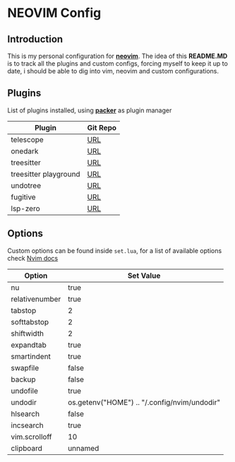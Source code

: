 # NEOVIM Config

## Introduction

This is my personal configuration for [**neovim**](https://neovim.io/).
The idea of this **README.MD** is to track all the plugins and custom configs, forcing myself to keep it up to date, i should be able to dig into vim, neovim and custom configurations.

## Plugins

List of plugins installed, using [**packer**](https://github.com/wbthomason/packer.nvim) as plugin manager

| Plugin | Git Repo |
| --- | --- |
| telescope | [URL](https://github.com/nvim-telescope/telescope.nvim) |
| onedark | [URL](https://github.com/navarasu/onedark.nvim?tab=readme-ov-file) |
| treesitter | [URL](https://github.com/nvim-treesitter/nvim-treesitter) |
| treesitter playground | [URL](https://github.com/nvim-treesitter/playground?tab=readme-ov-file) |
| undotree | [URL](https://github.com/mbbill/undotree) |
| fugitive | [URL](https://github.com/tpope/vim-fugitive) |
| lsp-zero | [URL](https://github.com/VonHeikemen/lsp-zero.nvim) |

## Options

Custom options can be found inside `set.lua`, for a list of available options check [Nvim docs](https://neovim.io/doc/user/quickref.html)

| Option | Set Value |
| --- | --- |
| nu | true |
| relativenumber | true |
| tabstop | 2 |
| softtabstop | 2 |
| shiftwidth | 2 |
| expandtab | true |
| smartindent | true |
| swapfile | false |
| backup | false |
| undofile | true |
| undodir | os.getenv("HOME") .. "/.config/nvim/undodir" |
| hlsearch | false |
| incsearch | true |
| vim.scrolloff | 10 |
| clipboard | unnamed |
